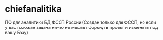 # chiefanalitika
ПО для аналитики БД ФССП России (Создан только для ФССП, но если у вас похожая задача ничто не мешает форкнуть проект и изменить под вашу Базу)
